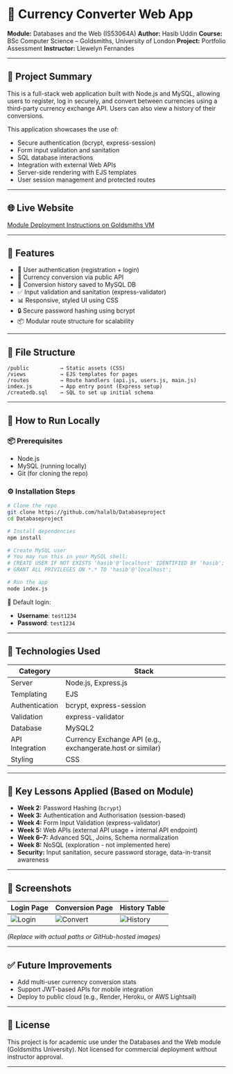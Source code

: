 # 💱 Currency Converter Web App

**Module:** Databases and the Web (IS53064A)
**Author:** Hasib Uddin
**Course:** BSc Computer Science – Goldsmiths, University of London
**Project:** Portfolio Assessment
**Instructor:** Llewelyn Fernandes

---

## 📌 Project Summary

This is a full-stack web application built with Node.js and MySQL, allowing users to register, log in securely, and convert between currencies using a third-party currency exchange API. Users can also view a history of their conversions.

This application showcases the use of:

* Secure authentication (bcrypt, express-session)
* Form input validation and sanitation
* SQL database interactions
* Integration with external Web APIs
* Server-side rendering with EJS templates
* User session management and protected routes

---

## 🌐 Live Website

[Module Deployment Instructions on Goldsmiths VM](https://www.doc.gold.ac.uk/usr/741/)

---

## 🚀 Features

* 🔐 User authentication (registration + login)
* 💱 Currency conversion via public API
* 🧾 Conversion history saved to MySQL DB
* ✅ Input validation and sanitation (express-validator)
* 📊 Responsive, styled UI using CSS
* 🔒 Secure password hashing using bcrypt
* 📦 Modular route structure for scalability

---

## 📂 File Structure

```
/public          → Static assets (CSS)
/views           → EJS templates for pages
/routes          → Route handlers (api.js, users.js, main.js)
index.js         → App entry point (Express setup)
/createdb.sql    → SQL to set up initial schema
```

---

## 🧪 How to Run Locally

### 📦 Prerequisites

* Node.js
* MySQL (running locally)
* Git (for cloning the repo)

### ⚙️ Installation Steps

```bash
# Clone the repo
git clone https://github.com/halalb/Databaseproject
cd Databaseproject

# Install dependencies
npm install

# Create MySQL user
# You may run this in your MySQL shell:
# CREATE USER IF NOT EXISTS 'hasib'@'localhost' IDENTIFIED BY 'hasib';
# GRANT ALL PRIVILEGES ON *.* TO 'hasib'@'localhost';

# Run the app
node index.js
```

🔐 Default login:

* **Username**: `test1234`
* **Password**: `test1234`

---

## 🧠 Technologies Used

| Category        | Stack                                                      |
| --------------- | ---------------------------------------------------------- |
| Server          | Node.js, Express.js                                        |
| Templating      | EJS                                                        |
| Authentication  | bcrypt, express-session                                    |
| Validation      | express-validator                                          |
| Database        | MySQL2                                                     |
| API Integration | Currency Exchange API (e.g., exchangerate.host or similar) |
| Styling         | CSS                                                        |

---

## 📘 Key Lessons Applied (Based on Module)

* **Week 2:** Password Hashing (`bcrypt`)
* **Week 3:** Authentication and Authorisation (session-based)
* **Week 4:** Form Input Validation (express-validator)
* **Week 5:** Web APIs (external API usage + internal API endpoint)
* **Week 6–7:** Advanced SQL, Joins, Schema normalization
* **Week 8:** NoSQL (exploration - not implemented here)
* **Security:** Input sanitation, secure password storage, data-in-transit awareness

---

## 📸 Screenshots

| Login Page                    | Conversion Page                   | History Table                     |
| ----------------------------- | --------------------------------- | --------------------------------- |
| ![Login](./path/to/login.png) | ![Convert](./path/to/convert.png) | ![History](./path/to/history.png) |

*(Replace with actual paths or GitHub-hosted images)*

---

## ✅ Future Improvements

* Add multi-user currency conversion stats
* Support JWT-based APIs for mobile integration
* Deploy to public cloud (e.g., Render, Heroku, or AWS Lightsail)

---

## 📜 License

This project is for academic use under the Databases and the Web module (Goldsmiths University). Not licensed for commercial deployment without instructor approval.

---

